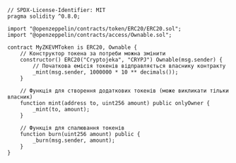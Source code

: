     // SPDX-License-Identifier: MIT
    pragma solidity ^0.8.0;
    
    import "@openzeppelin/contracts/token/ERC20/ERC20.sol";
    import "@openzeppelin/contracts/access/Ownable.sol";
    
    contract MyZKEVMToken is ERC20, Ownable {
        // Конструктор токена за потреби можна змінити
        constructor() ERC20("Cryptojeka", "CRYPJ") Ownable(msg.sender) {
            // Початкова емісія токенів відправляється власнику контракту
            _mint(msg.sender, 1000000 * 10 ** decimals());
        }
    
        // Функція для створення додаткових токенів (може викликати тільки власник)
        function mint(address to, uint256 amount) public onlyOwner {
            _mint(to, amount);
        }
    
        // Функція для спалювання токенів
        function burn(uint256 amount) public {
            _burn(msg.sender, amount);
        }
    }
